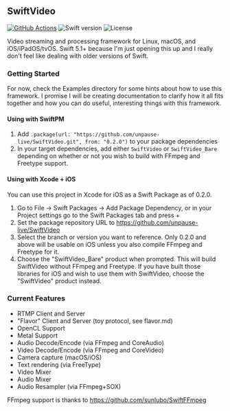 ## SwiftVideo

[![GitHub Actions](https://img.shields.io/endpoint.svg?url=https%3A%2F%2Factions-badge.atrox.dev%2Funpause-live%2FSwiftVideo%2Fbadge&label=build&logo=none)](https://actions-badge.atrox.dev/unpause-live/SwiftVideo/goto)
![Swift version](https://img.shields.io/badge/swift-5-orange.svg)
![License](https://img.shields.io/github/license/unpause-live/SwiftVideo)


Video streaming and processing framework for Linux, macOS, and iOS/iPadOS/tvOS.  Swift 5.1+ because I'm just opening this up and I really don't feel like dealing with older versions of Swift.

### Getting Started

For now, check the Examples directory for some hints about how to use this framework. I promise I will be creating
documentation to clarify how it all fits together and how you can do useful, interesting things with this framework.


#### Using with SwiftPM

1. Add `.package(url: "https://github.com/unpause-live/SwiftVideo.git", from: "0.2.0")` to your package dependencies
2. In your target dependencies, add either `SwiftVideo` or `SwiftVideo_Bare` depending on whether or not you wish to
build with FFmpeg and Freetype support.

#### Using with Xcode + iOS

You can use this project in Xcode for iOS as a Swift Package as of 0.2.0.

1. Go to File -> Swift Packages -> Add Package Dependency, or in your Project settings go to the Swift Packages tab and press +
2. Set the package repository URL to https://github.com/unpause-live/SwiftVideo 
3. Select the branch or version you want to reference. Only 0.2.0 and above will be usable on iOS unless you also compile
FFmpeg and Freetype for it.
4. Choose the "SwiftVideo_Bare" product when prompted. This will build SwiftVideo without FFmpeg and Freetype. If you have built
those libraries for iOS and wish to use them with SwiftVideo, choose the "SwiftVideo" product instead.


### Current Features

- RTMP Client and Server
- "Flavor" Client and Server (toy protocol, see flavor.md)
- OpenCL Support
- Metal Support
- Audio Decode/Encode (via FFmpeg and CoreAudio)
- Video Decode/Encode (via FFmpeg and CoreVideo)
- Camera capture (macOS/iOS)
- Text rendering (via FreeType)
- Video Mixer
- Audio Mixer
- Audio Resampler (via FFmpeg+SOX)


FFmpeg support is thanks to https://github.com/sunlubo/SwiftFFmpeg

